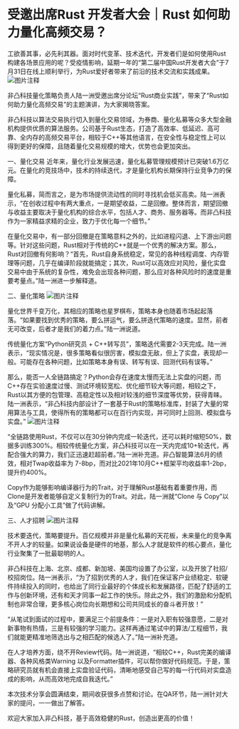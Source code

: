 # 受邀出席Rust 开发者大会｜Rust 如何助力量化高频交易？


工欲善其事，必先利其器。面对时代变革、技术迭代，开发者们是如何使用Rust构建各场景应用的呢？受疫情影响，延期一年的“第二届中国Rust开发者大会”于7月31日在线上顺利举行，为Rust爱好者带来了前沿的技术交流和实践成果。
![图片注释](http://storage-uqer.datayes.com/6245aa787bf0370166768fd0/5091468a-1215-11ed-99dd-0242ac140002)


非凸科技量化策略负责人陆一洲受邀出席分论坛“Rust商业实践”，带来了“Rust如何助力量化高频交易”的主题演讲，为大家揭晓答案。

非凸科技以算法交易执行切入到量化交易领域，为券商、量化私募等众多大型金融机构提供优质的算法服务。公司基于Rust生态，打造了高效率、低延迟、高可靠、全内存的高频交易平台，相较于C++等其他语言，在安全性与稳定性上可以得到更好的保障，且随着量化交易规模的增大，优势也会更加突出。

一、量化交易
近年来，量化行业发展迅速，量化私募管理规模预计已突破1.6万亿元。在量化的竞技场中，技术的持续迭代，才是量化机构长期保持行业竞争力的保障。

量化私募，简而言之，是为市场提供流动性的同时寻找机会低买高卖。陆一洲表示，“在创收过程中有两大重点，一是期望收益，二是回撤。整体而言，期望回撤与收益主要取决于量化机构的综合水平，包括人才、商务、服务器等。而非凸科技作为一家精益求精的企业，致力于优化每一个细节。”

在量化交易中，有一部分回撤是在策略意料之外的，比如进程闪退、上下游出问题等。针对这些问题，Rust相对于传统的C++就是一个优秀的解决方案。那么，Rust对回撤有何影响？“首先，Rust自身系统稳定，常见的各种线程调度、内存管理等问题，几乎在编译阶段就能搞定；其次，Rust可以高效应对风险，量化实盘交易中由于系统的复杂性，难免会出现各种问题，那么应对各种风险时的速度是重要考量点。”陆一洲进一步解释道。

二、量化策略
![图片注释](http://storage-uqer.datayes.com/6245aa787bf0370166768fd0/599335cc-1215-11ed-99dd-0242ac140002)


量化世界千变万化，其相应的策略也星罗棋布，策略本身也随着市场起起落落。“如果要找到优秀的策略，要么拼运气，要么拼迭代策略的速度。显然，前者无可改变，后者才是我们的着力点。”陆一洲说道。

传统量化方案“Python研究员 + C++转写员”，策略迭代需要2-3天完成。陆一洲表示，“现实情况是，很多策略看似很厉害，模拟盘无敌，但上了实盘，表现却一般。可能存在各种问题，比如策略本身有误、转写有误、回测代码有误等。”

那么，能否一人全链路搞定？Python会存在速度太慢而无法上实盘的问题，而C++存在实验速度过慢、测试环境较宽松、优化细节较大等问题，相较之下，Rust以其方便的包管理、高稳定性以及相对较浅的细节深度等优势，获得青睐。陆一洲表示，“非凸科技内部设计了一套基于Rust的策略标准库，封装了大量的常用算法与工具，使得所有的策略都可以在百行内实现，并可同时上回测、模拟盘与实盘。”
![图片注释](http://storage-uqer.datayes.com/6245aa787bf0370166768fd0/6184ffd6-1215-11ed-99dd-0242ac140002)


“全链路使用Rust，不仅可以在30分钟内完成一轮迭代，还可以耗时缩短50%，数据多训练300%。相较传统量化方案，非凸科技可以在一天内完成10+轮迭代，再配合强大的算力，我们正迅速赶超前者。”陆一洲补充道。非凸智能算法6月的绩效，相对Twap收益率为 7-8bp，而对比2021年10月C++框架平均收益率1-2bp，提升约400%。

Copy作为能够影响编译器行为的Trait，对于理解Rust基础有着重要作用，而Clone是开发者能够自定义复制行为的Trait。对此，陆一洲就“Clone 与 Copy”以及“GPU 分配小工具”做了代码讲解。

三、人才招聘
![图片注释](http://storage-uqer.datayes.com/6245aa787bf0370166768fd0/682964c6-1215-11ed-99dd-0242ac140002)


技术要迭代，策略要提升。百亿规模并非是量化私募的天花板，未来量化的竞争离不开人才的较量。如果说设备是硬件的地基，那么人才就是软件的核心要点，量化行业聚集了一批最聪明的人。

非凸科技在上海、北京、成都、新加坡、美国均设置了办公室，以及开放了社招/校招岗位。陆一洲表示，“为了招到优秀的人才，我们在保证客户业绩稳定、软硬件持续投入的同时，也给出了同行业最好的个体成长和发展路径，匹配了舒适的工作与创新环境，还有和天才同事一起工作的快乐。除此之外，我们的激励和分配机制也非常合理，更多核心岗位向长期想和公司共同成长的奋斗者开放！”

“从笔试到面试的过程中，要满足三个前提条件：一是对入职有较强意愿，二是对新事物有热情，三是有较强的学习能力。这样再通过笔试中的算法/工程细节，我们就能更精准地筛选出与之相匹配的候选人了。”陆一洲补充道。

在人才培养方面，绕不开Review代码。陆一洲说道，“相较C++，Rust完美的编译器、各种风格类Warning 以及Formatter插件，可以帮你做好代码规范。于是，策略研究员就有机会直接上实盘验证代码，清晰地感受自己写的每一行代码对实盘造成的影响，从而高效地完成自我迭代。”

本次技术分享会圆满结束，期间收获很多点赞和讨论。在QA环节，陆一洲针对大家的提问，一一做出了解答。

欢迎大家加入非凸科技，基于高效稳健的Rust，创造出更高的价值！

